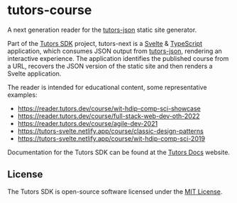 # tutors-course

A next generation reader for the [tutors-json](https://github.com/tutors-sdk/tutors-json) static site generator.

Part of the [Tutors SDK](https://github.com/tutors-sdk) project, tutors-next is a [Svelte](https://svelte.dev/) & [TypeScript](https://www.typescriptlang.org/) application, which consumes JSON output from [tutors-json](https://github.com/tutors-sdk/tutors-json), rendering an interactive experience. The application identifies the published course from a URL, recovers the JSON version of the static site and then renders a Svelte application.

The reader is intended for educational content, some representative examples:

- <https://reader.tutors.dev/course/wit-hdip-comp-sci-showcase>
- <https://reader.tutors.dev/course/full-stack-web-dev-oth-2022>
- <https://reader.tutors.dev/course/agile-dev-2021>
- <https://tutors-svelte.netlify.app/course/classic-design-patterns>
- <https://tutors-svelte.netlify.app/course/wit-hdip-comp-sci-2019>

Documentation for the Tutors SDK can be found at the [Tutors Docs](http://tutors-docs.netlify.app/) website.

## License

The Tutors SDK is open-source software licensed under the [MIT License](https://github.com/tutors-sdk/tutors-next/blob/development/LICENSE.md).
